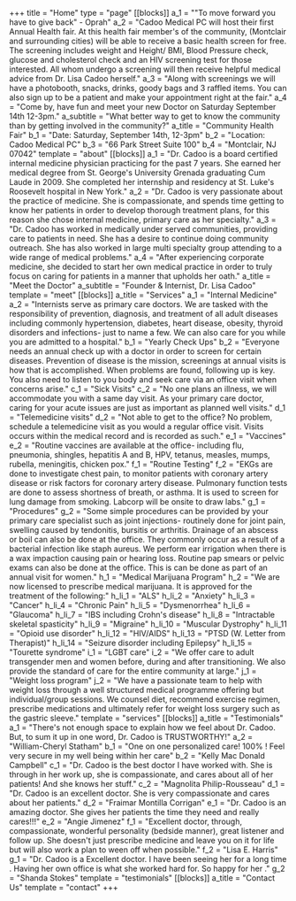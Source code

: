 +++
title = "Home"
type = "page"
[[blocks]]
a_1 = "\"To move forward you have to give back\" - Oprah"
a_2 = "Cadoo Medical PC will host their first Annual Health fair. At this health fair member's of the community, (Montclair and surrounding cities) will be able to receive a basic health screen for free. The screening includes weight and Height/ BMI,  Blood Pressure check, glucose and cholesterol check and an HIV screening test for those interested. All whom undergo a screening will then receive helpful medical advice from Dr. Lisa Cadoo herself."
a_3 = "Along with screenings we will have a photobooth, snacks, drinks, goody bags and 3 raffled items. You can also sign up to be a patient and make your appointment right at the fair."
a_4 = "Come by, have fun and meet your new Doctor on Saturday September 14th 12-3pm."
a_subtitle = "What better way to get to know the community than by getting involved in the community?"
a_title = "Community Health Fair"
b_1 = "Date: Saturday, September 14th, 12-3pm"
b_2 = "Location: Cadoo Medical PC"
b_3 = "66 Park Street Suite 100"
b_4 = "Montclair, NJ 07042"
template = "about"
[[blocks]]
a_1 = "Dr. Cadoo is a board certified internal medicine physician practicing for the past 7 years. She earned her medical degree from St. George's University Grenada graduating Cum Laude in 2009. She completed her internship and residency at St. Luke's Roosevelt hospital in New York."
a_2 = "Dr. Cadoo is very passionate about the practice of medicine. She is compassionate, and spends time getting to know her patients in order to develop thorough treatment plans, for this reason she chose internal medicine, primary care as her specialty."
a_3 = "Dr. Cadoo has worked in medically under served communities, providing care to patients in need. She has a desire to continue doing community outreach. She has also worked in large multi specialty group attending to a wide range of medical problems."
a_4 = "After experiencing corporate medicine, she decided to start her own medical practice in order to truly focus on caring for patients in a manner that upholds her oath."
a_title = "Meet the Doctor"
a_subtitle = "Founder & Internist, Dr. Lisa Cadoo"
template = "meet"
[[blocks]]
a_title = "Services"
a_1 = "Internal Medicine"
a_2 = "Internists serve as primary care doctors. We are tasked with the responsibility of prevention, diagnosis, and treatment of all adult diseases including commonly hypertension, diabetes, heart disease, obesity, thyroid disorders and infections- just to name a few. We can also care for you while you are admitted to a hospital."
b_1 = "Yearly Check Ups"
b_2 = "Everyone needs an annual check up with a doctor in order to screen for certain diseases. Prevention of disease is the mission, screenings at annual visits is how that is accomplished. When problems are found, following up is key. You also need to listen to you body and seek care via an office visit when concerns arise."
c_1 = "Sick Visits"
c_2 = "No one plans an illness, we will accommodate you with a same day visit. As your primary care doctor, caring for your acute issues are just as important as planned well visits."
d_1 = "Telemedicine visits"
d_2 = "Not able to get to the office? No problem, schedule a telemedicine visit as you would a regular office visit. Visits occurs within the medical record and is recorded as such."
e_1 = "Vaccines"
e_2 = "Routine vaccines are available at the office- including flu, pneumonia, shingles, hepatitis A and B, HPV, tetanus, measles, mumps, rubella, meningitis, chicken pox."
f_1 = "Routine Testing"
f_2 = "EKGs are done to investigate chest pain, to monitor patients with coronary artery disease or risk factors for coronary artery disease. Pulmonary function tests are done to assess shortness of breath, or asthma. It is used to screen for lung damage from smoking. Labcorp will be onsite to draw labs."
g_1 = "Procedures"
g_2 = "Some simple procedures can be provided by your primary care specialist such as joint injections- routinely done for joint pain, swelling caused by tendonitis, bursitis or arthritis. Drainage of an abscess or boil can also be done at the office. They commonly occur as a result of a bacterial infection like staph aureus. We perform ear irrigation when there is a wax impaction causing pain or hearing loss. Routine pap smears or pelvic exams can also be done at the office. This is can be done as part of an annual visit for women."
h_1 = "Medical Marijuana Program"
h_2 = "We are now licensed to prescribe medical marijuana. It is approved for the treatment of the following:"
h_li_1 = "ALS"
h_li_2 = "Anxiety"
h_li_3 = "Cancer"
h_li_4 = "Chronic Pain"
h_li_5 = "Dysmenorrhea"
h_li_6 = "Glaucoma"
h_li_7 = "IBS including Crohn's disease"
h_li_8 = "Intractable skeletal spasticity"
h_li_9 = "Migraine"
h_li_10 = "Muscular Dystrophy"
h_li_11 = "Opioid use disorder"
h_li_12 = "HIV/AIDS"
h_li_13 = "PTSD (W. Letter from Therapist)"
h_li_14 = "Seizure disorder including Epilepsy"
h_li_15 = "Tourette syndrome"
i_1 = "LGBT care"
i_2 = "We offer care to adult transgender men and women before, during and after transitioning. We also provide the standard of care for the entire community at large."
j_1 = "Weight loss program"
j_2 = "We have a passionate team to help with weight loss through a well structured medical programme offering but individual/group sessions. We counsel diet, recommend exercise regimen, prescribe medications and ultimately refer for weight loss surgery such as the gastric sleeve."
template = "services"
[[blocks]]
a_title = "Testimonials"
a_1 = "There's not enough space to explain how we feel about Dr. Cadoo. But, to sum it up in one word, Dr. Cadoo is TRUSTWORTHY!"
a_2 = "William-Cheryl Statham"
b_1 = "One on one personalized care! 100% ! Feel very secure in my well being within her care"
b_2 = "Kelly Mac Donald Campbell"
c_1 = "Dr. Cadoo is the best doctor I have worked with. She is through in her work up, she is compassionate, and cares about all of her patients! And she knows her stuff."
c_2 = "Magnolita Philip-Rousseau"
d_1 = "Dr. Cadoo is an excellent doctor. She is very compassionate and cares about her patients."
d_2 = "Fraimar Montilla Corrigan"
e_1 = "Dr. Cadoo is an amazing doctor. She gives her patients the time they need and really cares!!!"
e_2 = "Angie Jimenez"
f_1 = "Excellent doctor, through, compassionate, wonderful personality (bedside manner), great listener and follow up. She doesn't just prescribe medicine and leave you on it for life but will also work a plan to ween off when possible."
f_2 = "Lisa E. Harris"
g_1 = "Dr. Cadoo is a Excellent doctor. I have been seeing her for a long time . Having her own office is what she worked hard for. So happy for her ."
g_2 = "Shanda Stokes"
template = "testimonials"
[[blocks]]
a_title = "Contact Us"
template = "contact"
+++
